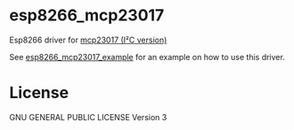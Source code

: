 # esp8266_mcp23017

Esp8266 driver for [mcp23017 (I²C version)](http://www.microchip.com/wwwproducts/Devices.aspx?dDocName=en023499)

See [esp8266_mcp23017_example](https://github.com/eadf/esp8266_mcp23017_example) for an example on how to use this driver.

# License 

GNU GENERAL PUBLIC LICENSE Version 3
